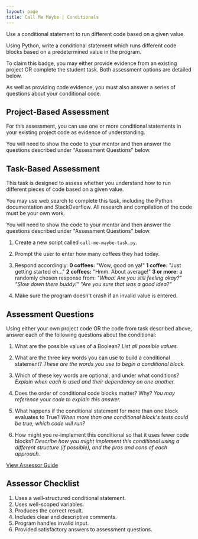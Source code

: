 ```yaml
---
layout: page
title: Call Me Maybe | Conditionals
---
```


Use a conditional statement to run different code based on a given value.

Using Python, write a conditional statement which runs different code blocks based on a predetermined value in the program.

To claim this badge, you may either provide evidence from an existing project OR complete the student task. Both assessment options are detailed below.

As well as providing code evidence, you must also answer a series of questions about your conditional code.




## Project-Based Assessment

For this assessment, you can use one or more conditional statements in your existing project code as evidence of understanding.

You will need to show the code to your mentor and then answer the questions described under "Assessment Questions" below.



## Task-Based Assessment

This task is designed to assess whether you understand how to run different pieces of code based on a given value.

You may use web search to complete this task, including the Python documentation and StackOverflow. All research and compilation of the code must be your own work.

You will need to show the code to your mentor and then answer the questions described under "Assessment Questions" below.



1. Create a new script called `call-me-maybe-task.py`.

2. Prompt the user to enter how many coffees they had today.

3. Respond accordingly:
  **0 coffees:** "Wow, good on ya!"
  **1 coffee:** "Just getting started eh..."
  **2 coffees:** "Hmm. About average!"
  **3 or more:** a randomly chosen response from:
  _"Whoa! Are you still feeling okay?"_
  _"Slow down there buddy!"_
  _"Are you sure that was a good idea?"_

4. Make sure the program doesn't crash if an invalid value is entered.



## Assessment Questions

Using either your own project code OR the code from task described above, answer each of the following questions about the conditional:

1. What are the possible values of a Boolean?
  _List all possible values._

2. What are the three key words you can use to build a conditional statement?
  _These are the words you use to begin a conditional block._

3. Which of these key words are optional, and under what conditions?
  _Explain when each is used and their dependency on one another._

4. Does the order of conditional code blocks matter? Why?
  _You may reference your code to explain this answer._

5. What happens if the conditional statement for more than one block evaluates to True?
  _When more than one conditional block's tests could be true, which code will run?_

6. How might you re-implement this conditional so that it uses fewer code blocks?
  _Describe how you might implement this conditional using a different structure (if possible), and the pros and cons of each approach._

[View Assessor Guide](call-me-maybe-guide.html)

## Assessor Checklist

1. Uses a well-structured conditional statement.
2. Uses well-scoped variables.
3. Produces the correct result.
4. Includes clear and descriptive comments.
5. Program handles invalid input.
6. Provided satisfactory answers to assessment questions.

